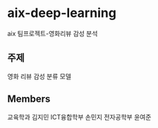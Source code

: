 # aix-deep-learning
aix 팀프로젝트-영화리뷰 감성 분석

## 주제
영화 리뷰 감성 분류 모델

## Members
교육학과 김지민
ICT융합학부 손민지
전자공학부 윤여준

